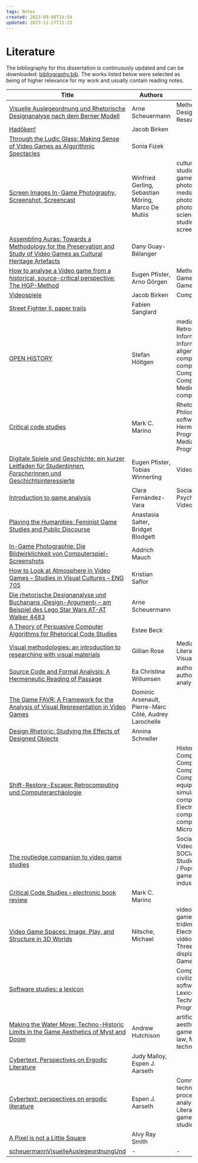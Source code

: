 ```yaml
---
tags: Notes
created: 2023-09-08T14:54
updated: 2023-11-27T15:23
---
```

# Literature

The bibliography for this dissertation is continuously updated and can be downloaded: [bibliography.bib](assets/bibliography.bib). The works listed below were selected as being of higher relevance for my work and usually contain reading notes.

| Title                                                                                                                                                                               | Authors                                                | Tags                                                                                                                                                                                                                             | Year |
| ----------------------------------------------------------------------------------------------------------------------------------------------------------------------------------- | ------------------------------------------------------ | -------------------------------------------------------------------------------------------------------------------------------------------------------------------------------------------------------------------------------- | ---- |
| [Visuelle Auslegeordnung und Rhetorische Designanalyse nach dem Berner Modell](literature/scheuermannVisuelleAuslegeordnungUnd2024.md)                                            | Arne Scheuermann                                       | Methodology, Methods, Design Rhetoric, Design Research                                                                                                                                                                           | 2024 |
| [Hadōken!](literature/birkenHadoken2022.md)                                                                                                                                       | Jacob Birken                                           |                                                                                                                                                                                                                                  | 2022 |
| [Through the Ludic Glass: Making Sense of Video Games as Algorithmic Spectacles](literature/fizekLudicGlassMaking2022.md)                                                         | Sonia Fizek                                            |                                                                                                                                                                                                                                  | 2022 |
| [Screen Images In-Game Photography, Screenshot, Screencast](literature/gerlingScreenImagesInGame2022.md)                                                                          | Winfried Gerling, Sebastian Möring, Marco De Mutiis    | cultural studies, game studies, film studies, game art, in-game photography, media art, media studies, photography, photography research, science and technology studies, screencast, screenshot, visual culture                 | 2022 |
| [Assembling Auras: Towards a Methodology for the Preservation and Study of Video Games as Cultural Heritage Artefacts](literature/guay-belangerAssemblingAurasMethodology2022.md) | Dany Guay-Bélanger                                     |                                                                                                                                                                                                                                  | 2022 |
| [How to analyse a Video game from a historical, source-critical perspective: The HGP-Method](literature/pfisterHowAnalyseVideo2022.md)                                            | Eugen Pfister, Arno Görgen                             | Methodology, Video Game Analysis, Horror Game Politics                                                                                                                                                                           | 2022 |
| [Videospiele](literature/birkenVideospiele2021.md)                                                                                                                                | Jacob Birken                                           | Computerspiel, Videospiel                                                                                                                                                                                                        | 2021 |
| [Street Fighter II, paper trails](literature/sanglardStreetFighterII2021.md)                                                                                                      | Fabien Sanglard                                        |                                                                                                                                                                                                                                  | 2021 |
| [OPEN HISTORY](literature/hoeltgenOPENHISTORY2020.md)                                                                                                                             | Stefan Höltgen                                         | media archaeology, Retrocomputing, 000 Informatik, Informationswissenschaft, allgemeine Werke, computer archaeology, computer history, Computerarchäologie, Computergeschichte, Medienarchäologie, retro computing, SR 800       | 2020 |
| [Critical code studies](literature/marinoCriticalCodeStudies2020.md)                                                                                                              | Mark C. Marino                                         | Rhetoric, Coding theory Philosophy, Computer software Social aspects, Hermeneutik, Programmanalyse, New Media Theory, Programming languages                                                                                      | 2020 |
| [Digitale Spiele und Geschichte: ein kurzer Leitfaden für Student*innen, Forscher*innen und Geschichtsinteressierte](literature/pfisterDigitaleSpieleUnd2020.md)                  | Eugen Pfister, Tobias Winnerling                       | Video Game History                                                                                                                                                                                                               | 2020 |
| [Introduction to game analysis](literature/fernandez-varaIntroductionGameAnalysis2019.md)                                                                                         | Clara Fernández-Vara                                   | Social aspects, Design, Psychological aspects, Video games, Evaluation                                                                                                                                                           | 2019 |
| [Playing the Humanities: Feminist Game Studies and Public Discourse](literature/salterPlayingHumanitiesFeminist2018.md)                                                           | Anastasia Salter, Bridget Blodgett                     |                                                                                                                                                                                                                                  | 2018 |
| [In-Game Photographie: Die Bildwirklichkeit von Computerspiel-Screenshots](literature/mauchInGamePhotographieBildwirklichkeit2017.md)                                             | Addrich Mauch                                          |                                                                                                                                                                                                                                  | 2017 |
| [How to Look at Atmosphere in Video Games – Studies in Visual Cultures – ENG 705](literature/saflorHowLookAtmosphere2017.md)                                                      | Kristian Saflor                                        |                                                                                                                                                                                                                                  | 2017 |
| [Die rhetorische Designanalyse und Buchanans ›Design-Argument‹ – am Beispiel des Lego Star Wars AT-AT Walker 4483](literature/scheuermannRhetorischeDesignanalyseUnd2017.md)      | Arne Scheuermann                                       |                                                                                                                                                                                                                                  | 2017 |
| [A Theory of Persuasive Computer Algorithms for Rhetorical Code Studies](literature/beckTheoryPersuasiveComputer2016.md)                                                          | Estee Beck                                             |                                                                                                                                                                                                                                  | 2016 |
| [Visual methodologies: an introduction to researching with visual materials](literature/roseVisualMethodologiesIntroduction2016.md)                                               | Gillian Rose                                           | Media Studies, Visual Literacy, Visual Analysis, Visual Studies                                                                                                                                                                  | 2016 |
| [Source Code and Formal Analysis: A Hermeneutic Reading of Passage](literature/willumsenSourceCodeFormal2016.md)                                                                  | Ea Christina Willumsen                                 | authorial intent, authorship, formal analysis, Source code                                                                                                                                                                       | 2016 |
| [The Game FAVR: A Framework for the Analysis of Visual Representation in Video Games](literature/arsenaultGameFAVRFramework2015.md)                                               | Dominic Arsenault, Pierre-Marc Côté, Audrey Larochelle |                                                                                                                                                                                                                                  | 2015 |
| [Design Rhetoric: Studying the Effects of Designed Objects](literature/schnellerDesignRhetoricStudying2015.md)                                                                    | Annina Schneller                                       |                                                                                                                                                                                                                                  | 2015 |
| [Shift-Restore-Escape: Retrocomputing und Computerarchäologie](literature/holtgenShiftRestoreEscapeRetrocomputingUnd2014.md)                                                      |                                                        | History, Social aspects, Computer games, Computer graphics, Computer software, Computer input-output equipment, Computer simulation, Digital computer simulation, Electronic digital computers, Hybrid computers, Microcomputers | 2014 |
| [The routledge companion to video game studies](literature/wolfRoutledgeCompanionVideo2014.md)                                                                                    |                                                        | Social aspects, GAMES / Video & Electronic, SOCIAL SCIENCE / Media Studies, SOCIAL SCIENCE / Popular Culture, Video games, Video games industry                                                                                  | 2014 |
| [Critical Code Studies › electronic book review](literature/marinoCriticalCodeStudies2012.md)                                                                                     | Mark C. Marino                                         |                                                                                                                                                                                                                                  | 2012 |
| [Video Game Spaces: Image, Play, and Structure in 3D Worlds](literature/nitschemichaelVideoGameSpaces2009.md)                                                                     | Nitsche, Michael                                       | video games, Video games, Affichage tridimensionnel, Electronic resource, Jeux vidéo, three-dimensional, Three-dimensional display systems, Video Games                                                                          | 2009 |
| [Software studies: a lexicon](literature/fullerSoftwareStudiesLexicon2008.md)                                                                                                     |                                                        | Computers and civilization, Computer software, Encyclopedias, Lexicography, Technology and the arts, Programming languages                                                                                                       | 2008 |
| [Making the Water Move: Techno-Historic Limits in the Game Aesthetics of Myst and Doom](literature/hutchisonMakingWaterMove2008a.md)                                              | Andrew Hutchison                                       | artificial intelligence, aesthetics, AI., Doom, games, historical, Moore’s law, Myst, rendering, technical                                                                                                                       | 2008 |
| [Cybertext, Perspectives on Ergodic Literature](literature/malloyCybertextPerspectivesErgodic1998.md)                                                                             | Judy Malloy, Espen J. Aarseth                          |                                                                                                                                                                                                                                  | 1998 |
| [Cybertext: perspectives on ergodic literature](literature/aarsethCybertextPerspectivesErgodic1997.md)                                                                            | Espen J. Aarseth                                       | Communication and technology, Data processing, Discourse analysis, Literary, Literature and technology, game sound, game studies, Cybertext                                                                                      | 1997 |
| [A Pixel is not a Little Square](literature/smithPixelNotLittle1995.md)                                                                                                           | Alvy Ray Smith                                         |                                                                                                                                                                                                                                  | 1995 |
| [scheuermannVisuelleAuslegeordnungUnd](literature/scheuermannVisuelleAuslegeordnungUnd.md)                                                                                        | \-                                                     | \-                                                                                                                                                                                                                               | \-   |
